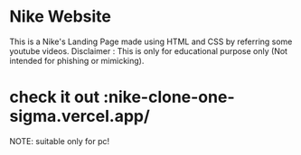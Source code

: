 <h1>Nike Website</h1>

This is a Nike's Landing Page made using HTML and CSS by referring some youtube videos.
Disclaimer : This is only for educational purpose only (Not intended for phishing or mimicking).

<h1>check it out :nike-clone-one-sigma.vercel.app/ </h1> 
NOTE: suitable only for pc!
